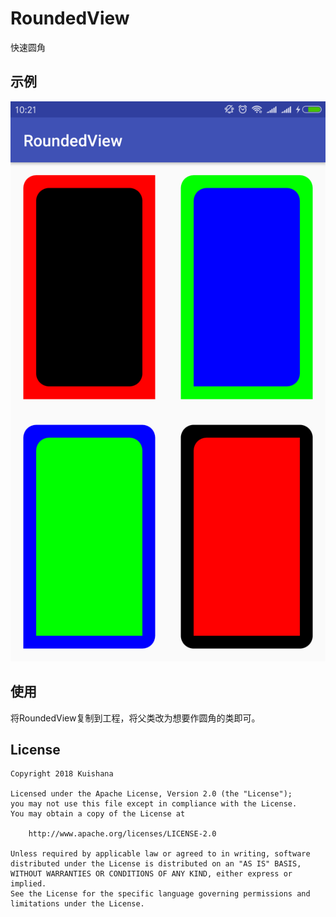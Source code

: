 # RoundedView
快速圆角
## 示例
![圆角示例](https://github.com/Kuishana/RoundedView/blob/master/demo.png "示例")

## 使用
将RoundedView复制到工程，将父类改为想要作圆角的类即可。

## License

    Copyright 2018 Kuishana

    Licensed under the Apache License, Version 2.0 (the "License");
    you may not use this file except in compliance with the License.
    You may obtain a copy of the License at

        http://www.apache.org/licenses/LICENSE-2.0

    Unless required by applicable law or agreed to in writing, software
    distributed under the License is distributed on an "AS IS" BASIS,
    WITHOUT WARRANTIES OR CONDITIONS OF ANY KIND, either express or implied.
    See the License for the specific language governing permissions and
    limitations under the License.